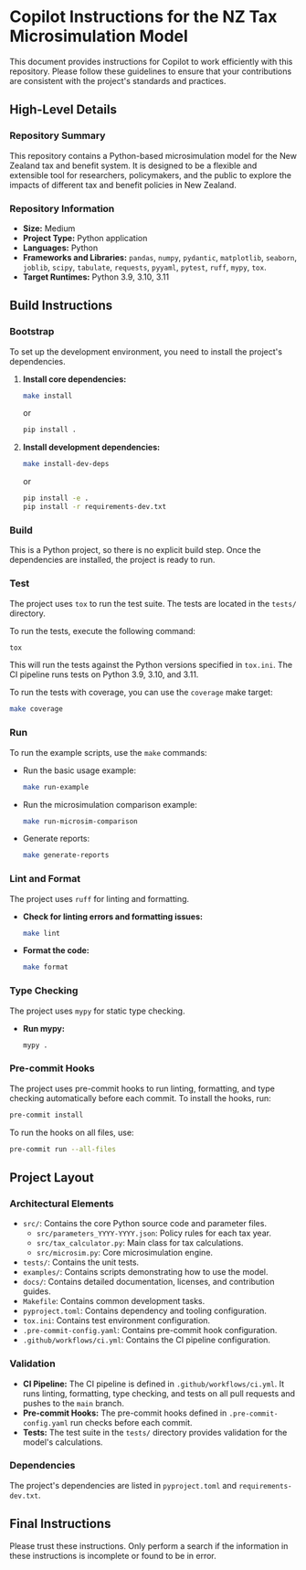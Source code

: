 # Copilot Instructions for the NZ Tax Microsimulation Model

This document provides instructions for Copilot to work efficiently with this repository. Please follow these guidelines to ensure that your contributions are consistent with the project's standards and practices.

## High-Level Details

### Repository Summary

This repository contains a Python-based microsimulation model for the New Zealand tax and benefit system. It is designed to be a flexible and extensible tool for researchers, policymakers, and the public to explore the impacts of different tax and benefit policies in New Zealand.

### Repository Information

- **Size:** Medium
- **Project Type:** Python application
- **Languages:** Python
- **Frameworks and Libraries:** `pandas`, `numpy`, `pydantic`, `matplotlib`, `seaborn`, `joblib`, `scipy`, `tabulate`, `requests`, `pyyaml`, `pytest`, `ruff`, `mypy`, `tox`.
- **Target Runtimes:** Python 3.9, 3.10, 3.11

## Build Instructions

### Bootstrap

To set up the development environment, you need to install the project's dependencies.

1.  **Install core dependencies:**
    ```bash
    make install
    ```
    or
    ```bash
    pip install .
    ```

2.  **Install development dependencies:**
    ```bash
    make install-dev-deps
    ```
    or
    ```bash
    pip install -e .
    pip install -r requirements-dev.txt
    ```

### Build

This is a Python project, so there is no explicit build step. Once the dependencies are installed, the project is ready to run.

### Test

The project uses `tox` to run the test suite. The tests are located in the `tests/` directory.

To run the tests, execute the following command:

```bash
tox
```

This will run the tests against the Python versions specified in `tox.ini`. The CI pipeline runs tests on Python 3.9, 3.10, and 3.11.

To run the tests with coverage, you can use the `coverage` make target:

```bash
make coverage
```

### Run

To run the example scripts, use the `make` commands:

-   Run the basic usage example:
    ```bash
    make run-example
    ```
-   Run the microsimulation comparison example:
    ```bash
    make run-microsim-comparison
    ```
-   Generate reports:
    ```bash
    make generate-reports
    ```

### Lint and Format

The project uses `ruff` for linting and formatting.

-   **Check for linting errors and formatting issues:**
    ```bash
    make lint
    ```
-   **Format the code:**
    ```bash
    make format
    ```

### Type Checking

The project uses `mypy` for static type checking.

-   **Run mypy:**
    ```bash
    mypy .
    ```

### Pre-commit Hooks

The project uses pre-commit hooks to run linting, formatting, and type checking automatically before each commit. To install the hooks, run:

```bash
pre-commit install
```

To run the hooks on all files, use:

```bash
pre-commit run --all-files
```

## Project Layout

### Architectural Elements

-   `src/`: Contains the core Python source code and parameter files.
    -   `src/parameters_YYYY-YYYY.json`: Policy rules for each tax year.
    -   `src/tax_calculator.py`: Main class for tax calculations.
    -   `src/microsim.py`: Core microsimulation engine.
-   `tests/`: Contains the unit tests.
-   `examples/`: Contains scripts demonstrating how to use the model.
-   `docs/`: Contains detailed documentation, licenses, and contribution guides.
-   `Makefile`: Contains common development tasks.
-   `pyproject.toml`: Contains dependency and tooling configuration.
-   `tox.ini`: Contains test environment configuration.
-   `.pre-commit-config.yaml`: Contains pre-commit hook configuration.
-   `.github/workflows/ci.yml`: Contains the CI pipeline configuration.

### Validation

-   **CI Pipeline:** The CI pipeline is defined in `.github/workflows/ci.yml`. It runs linting, formatting, type checking, and tests on all pull requests and pushes to the `main` branch.
-   **Pre-commit Hooks:** The pre-commit hooks defined in `.pre-commit-config.yaml` run checks before each commit.
-   **Tests:** The test suite in the `tests/` directory provides validation for the model's calculations.

### Dependencies

The project's dependencies are listed in `pyproject.toml` and `requirements-dev.txt`.

## Final Instructions

Please trust these instructions. Only perform a search if the information in these instructions is incomplete or found to be in error.
